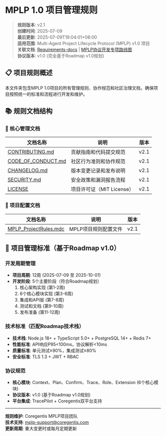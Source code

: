 # MPLP 1.0 项目管理规则

> **规则版本**: v2.1  
> **创建时间**: 2025-07-09  
> **最后更新**: 2025-07-09T19:04:01+08:00  
> **适用范围**: Multi-Agent Project Lifecycle Protocol (MPLP) v1.0 项目  
> **关联文档**: [Requirements-docs](../requirements-docs/) | [MPLP协议开发专项路线图](../requirements-docs/mplp_protocol_roadmap.md)  
> **协议版本**: v1.0 (完全基于Roadmap v1.0规划)

## 📋 项目规则概述

本文件夹包含MPLP 1.0项目的所有管理规则、协作规范和社区治理文档，确保项目按照统一的标准和流程进行开发和维护。

## 📚 规则文档结构

### 🎯 核心管理文档
| 文档名称 | 说明 | 版本 |
|---------|------|------|
| [CONTRIBUTING.md](./CONTRIBUTING.md) | 贡献指南和代码提交规范 | v2.1 |
| [CODE_OF_CONDUCT.md](./CODE_OF_CONDUCT.md) | 社区行为准则和协作规范 | v2.1 |
| [CHANGELOG.md](./CHANGELOG.md) | 版本变更记录和发布说明 | v2.1 |
| [SECURITY.md](./SECURITY.md) | 安全政策和漏洞报告流程 | v2.1 |
| [LICENSE](./LICENSE) | 项目许可证（MIT License） | v2.1 |

### 🔧 项目配置文档
| 文档名称 | 说明 | 版本 |
|---------|------|------|
| [MPLP_ProjectRules.mdc](./MPLP_ProjectRules.mdc) | MPLP项目规则配置文件 | v2.1 |

## 🎯 项目管理标准（基于Roadmap v1.0）

### 开发周期管理
- **项目周期**: 12周 (2025-07-09 至 2025-10-01)
- **开发阶段**: 5个主要阶段（符合Roadmap规划）
  1. 核心架构实现 (第1-2周)
  2. 6个核心模块实现 (第3-6周)
  3. 集成和API层 (第7-8周)
  4. 测试和文档 (第9-10周)
  5. 发布准备 (第11-12周)

### 技术标准（匹配Roadmap技术栈）
- **技术栈**: Node.js 18+ + TypeScript 5.0+ + PostgreSQL 14+ + Redis 7+
- **性能标准**: API响应P95<100ms，协议解析<10ms
- **质量标准**: 单元测试≥90%，集成测试≥80%
- **安全标准**: TLS 1.3 + JWT + RBAC

### 协议规范
- **核心模块**: Context、Plan、Confirm、Trace、Role、Extension (6个核心模块)
- **协议版本**: v1.0 (基于Roadmap v1.0规划)
- **平台集成**: TracePilot + Coregentis双平台支持

---

**规则维护**: Coregentis MPLP项目团队  
**技术支持**: mplp-support@coregentis.com  
**更新周期**: 重大变更时或每月定期更新 